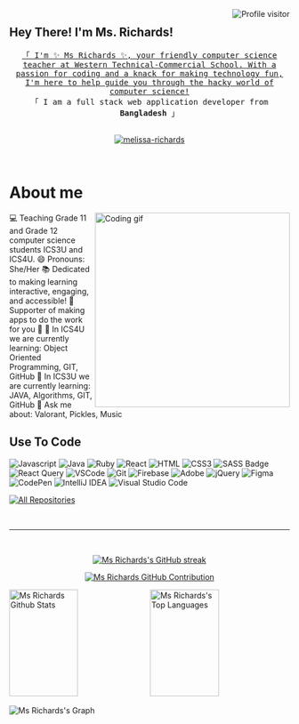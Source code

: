 

<a href="https://komarev.com/ghpvc/?username=melissa-richards">
  <img align="right" src="https://komarev.com/ghpvc/?username=melissa-richards&label=Visitors&color=0e75b6&style=flat" alt="Profile visitor" />
</a>
<div>
 <!-- Intro  -->
<h2> Hey There! I'm Ms. Richards!</h2>
</div>

<p align="center"> 
  <samp>
    <a href="https://www.google.com/search?q=Al+Siam">「 I'm ✨ Ms Richards ✨, your friendly computer science teacher at Western Technical-Commercial School. With a passion for coding and a knack for making technology fun, I'm here to help guide you through the hacky world of computer science!</a>
    <br>
    「 I am a full stack web application developer from <b>Bangladesh</b> 」
    <br>
    <br>
  </samp>
</p>

<p align="center">
 <a href="https://linkedin.com/in/melissa-richards" target="_blank">
  <img src="https://img.shields.io/badge/LinkedIn-0077B5?style=for-the-badge&logo=linkedin&logoColor=white" alt="melissa-richards"/>
 </a>
</p>
<br />

<!-- About Section -->
 # About me
 
<p>
 <img align="right" width="350" src="[/assets/programmer.gif](https://www.google.com/url?sa=i&url=https%3A%2F%2Fgiphy.com%2Fstickers%2Fcodeit-official-coding-helloworld-codeit-gf675azxNAz2zDQ1vD&psig=AOvVaw2C919H7QjklUIzu0LLp-S2&ust=1710867749529000&source=images&cd=vfe&opi=89978449&ved=0CBIQjRxqFwoTCKCPx5Wl_oQDFQAAAAAdAAAAABAJ)" alt="Coding gif" />

💻 Teaching Grade 11 and Grade 12 computer science students ICS3U and ICS4U.
😄 Pronouns: She/Her
📚 Dedicated to making learning interactive, engaging, and accessible!
🌟 Supporter of making apps to do the work for you 💅
🌱 In ICS4U we are currently learning: Object Oriented Programming, GIT, GitHub
🌱 In ICS3U we are currently learning: JAVA, Algorithms, GIT, GitHub
💬 Ask me about: Valorant, Pickles, Music

</p>

## Use To Code

![Javascript](https://img.shields.io/badge/Javascript-F0DB4F?style=for-the-badge&labelColor=black&logo=javascript&logoColor=F0DB4F)
![Java](https://img.shields.io/badge/java-%23ED8B00.svg?style=for-the-badge&logo=openjdk&logoColor=white)
![Ruby](https://img.shields.io/badge/ruby-%23CC342D.svg?style=for-the-badge&logo=ruby&logoColor=white)
![React](https://img.shields.io/badge/-React-61DBFB?style=for-the-badge&labelColor=black&logo=react&logoColor=61DBFB)
![HTML](https://img.shields.io/badge/HTML5-E34F26?style=for-the-badge&logo=html5&logoColor=white)
![CSS3](https://img.shields.io/badge/CSS3-1572B6?style=for-the-badge&logo=css3&logoColor=white)
![SASS Badge](https://img.shields.io/badge/Sass-CC6699?style=for-the-badge&logo=sass&logoColor=white)
![React Query](https://img.shields.io/badge/-React_Query-FF4154?style=for-the-badge&logo=react%20query&logoColor=white)
![VSCode](https://img.shields.io/badge/Visual_Studio-0078d7?style=for-the-badge&logo=visual%20studio&logoColor=white)
![Git](https://img.shields.io/badge/Git-F05032?style=for-the-badge&logo=git&logoColor=white)
![Firebase](https://img.shields.io/badge/firebase-a08021?style=for-the-badge&logo=firebase&logoColor=ffcd34)
![Adobe](https://img.shields.io/badge/adobe-%23FF0000.svg?style=for-the-badge&logo=adobe&logoColor=white)
![jQuery](https://img.shields.io/badge/jquery-%230769AD.svg?style=for-the-badge&logo=jquery&logoColor=white)
![Figma](https://img.shields.io/badge/figma-%23F24E1E.svg?style=for-the-badge&logo=figma&logoColor=white)
![CodePen](https://img.shields.io/badge/Codepen-000000?style=for-the-badge&logo=codepen&logoColor=white)
![IntelliJ IDEA](https://img.shields.io/badge/IntelliJIDEA-000000.svg?style=for-the-badge&logo=intellij-idea&logoColor=white)
![Visual Studio Code](https://img.shields.io/badge/Visual%20Studio%20Code-0078d7.svg?style=for-the-badge&logo=visual-studio-code&logoColor=white)


<p align="left">
  <a href="https://github.com/melissa-richards?tab=repositories" target="_blank"><img alt="All Repositories" title="All Repositories" src="https://img.shields.io/badge/-All%20Repos-2962FF?style=for-the-badge&logo=koding&logoColor=white"/></a>
</p>

<br/>
<hr/>
<br/>

<p align="center">
  <a href="https://github.com/melissa-richards">
    <img src="https://github-readme-streak-stats.herokuapp.com/?user=melissa-richards&theme=radical&border=7F3FBF&background=0D1117" alt="Ms Richards's GitHub streak"/>
  </a>
</p>

<p align="center">
  <a href="https://github.com/melissa-richards">
    <img src="https://github-profile-summary-cards.vercel.app/api/cards/profile-details?username=melissa-richards&theme=radical" alt="Ms Richards GitHub Contribution"/>
  </a>
</p>

<a> 
    <a href="https://github.com/melissa-richards"><img alt="Ms Richards Github Stats" src="https://denvercoder1-github-readme-stats.vercel.app/api?username=melissa-richards&show_icons=true&count_private=true&theme=react&border_color=7F3FBF&bg_color=0D1117&title_color=F85D7F&icon_color=F8D866" height="192px" width="49.5%"/></a>
  <a href="https://github.com/"><img alt="Ms Richards's Top Languages" src="https://denvercoder1-github-readme-stats.vercel.app/api/top-langs/?username=melissa-richards&langs_count=8&layout=compact&theme=react&border_color=7F3FBF&bg_color=0D1117&title_color=F85D7F&icon_color=F8D866" height="192px" width="49.5%"/></a>
  <br/>
</a>


![Ms Richards's Graph](https://github-readme-activity-graph.vercel.app/graph?username=melissa-richards&custom_title=Al%20Siam's%20GitHub%20Activity%20Graph&bg_color=0D1117&color=7F3FBF&line=7F3FBF&point=7F3FBF&area_color=FFFFFF&title_color=FFFFFF&area=true)
